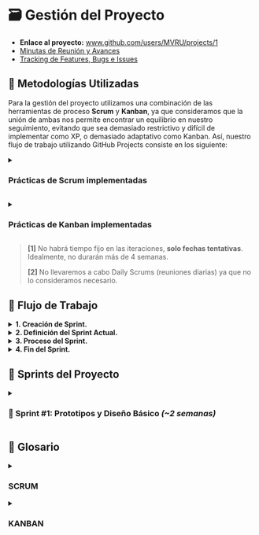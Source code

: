 # 🗃️ Gestión del Proyecto

- **Enlace al proyecto:** www.github.com/users/MVRU/projects/1
- [Minutas de Reunión y Avances](https://github.com/AlejoRetamal/TP-DdeS/blob/main/docs/gesti%C3%B3n%20del%20proyecto/minutas/README.md)
- [Tracking de Features, Bugs e Issues](https://github.com/AlejoRetamal/TP-DdeS/blob/main/docs/gesti%C3%B3n%20del%20proyecto/tracking/README.md)

## 🔰 Metodologías Utilizadas

Para la gestión del proyecto utilizamos una combinación de las herramientas de proceso **Scrum** y **Kanban**, ya que consideramos que la unión de ambas nos permite encontrar un equilibrio en nuestro seguimiento, evitando que sea demasiado restrictivo y difícil de implementar como XP, o demasiado adaptativo como Kanban. Así, nuestro flujo de trabajo utilizando GitHub Projects consiste en los siguiente:

<details>
 <summary><h3>Prácticas de Scrum implementadas</h3></summary>

  1. El flujo de trabajo se dividirá en diferentes iteraciones ("sprints" en terminología Scrum) que serán reflejadas en GitHub como "Milestones" o hitos. **<sup>[1]</sup>**

  2. Al final de cada sprint, se llevará a cabo una reunión virtual por Discord para revisar el trabajo realizado, si se está conforme con el mismo, se planea el siguiente sprint (una mezcla de **Sprint Review** y **Sprint Planning**). **<sup>[2]</sup>**

  3. Cuando se finaliza un sprint, se limpia el tablero y se iniciará un nuevo sprint.

  4. No se pueden añadir nuevas tareas/spikes en el Sprint Backlog en medio de una iteración.

  5. Se incorporó una tabla específica para pilas de producto (o Product Backlog) que se trata de una lista de elementos que se desea completar en futuros sprints. Es decir, no se trabajará en estos en la iteración actual.

  6. Si se desea incorporar un elemento del Product Backlog al sprint actual, se agregará en la columna Sprint Backlog, donde se recopilarían la lista de tareas/spikes pendientes a abordar durante el sprint actual.

  7. Cada elemento del Sprint Backlog tendrá una prioridad y un tamaño. Además, estará conformado por microtareas para obtener mayor claridad, distribuir la carga de trabajo de manera más equitativa y evitar la sensación de abrumación.</details>

<details>
 <summary><h3>Prácticas de Kanban implementadas</h3></summary>

  1. En el estado de **"En proceso"**, no podrán haber más de 2 tareas/spikes al mismo tiempo (_límite del WIP directa por estado_).

  2. No habrán roles prescritos (una práctica de Scrum).

  3. Los elementos del Sprint Backlog no tendrán un nombre o estructura predefinida, como en el caso de Scrum que suelen usarse Historias de Usuario (User Stories).

  4. Cada elemento del Sprint Backlog (task/spike) será incorporado en el Tablero Kanban como una tarjeta.</details>

> **[1]** No habrá tiempo fijo en las iteraciones, **solo fechas tentativas**. Idealmente, no durarán más de 4 semanas.
>
> **[2]** No llevaremos a cabo Daily Scrums (reuniones diarias) ya que no lo consideramos necesario.

## 💼 Flujo de Trabajo

<details>
 <summary><b>1. Creación de Sprint.</b></summary>
   
 - Para crear iteraciones/sprints utilizamos los "milestones" de Github.
      - Definimos el nombre, los objetivos y la duración tentativa del sprint.
      ![image](https://github.com/AlejoRetamal/TP-DdeS/assets/92191306/78c38758-5b8a-4a43-8f1b-cf6e2733ac61)</details>

<details>
 <summary><b>2. Definición del Sprint Actual.</b></summary>

 - Se definen las tareas/spikes que serán abordadas en el sprint.
   ![image](https://github.com/AlejoRetamal/TP-DdeS/assets/92191306/1d43a7cc-948f-44a2-920d-9da7a6b0b868)
   - Los elementos del sprint backlog (tareas/spikes) serán añadidos como "issues" de Github.
   - Cada elemento tendrá su prioridad, tamaño y actividades para completarla.
   ![image](https://github.com/AlejoRetamal/TP-DdeS/assets/92191306/c10e827d-26e6-4df9-bb22-9a98a96c4c56)
</details>

<details>
 <summary><b>3. Proceso del Sprint.</b></summary>
   
 - Cada tarea/spike posee un número previo a su nombre que indica el orden sugerido en el que debería realizarse.
      - Así, es probable que comencemos a trabajar en el primer elemento o los dos primeros elementos del sprint backlog.
         - El estado "En proceso" solo admite que se puedan trabajar como máximo en 2 tareas/spikes al mismo tiempo.
      - Un elemento se considerará terminado cuando se completen los checkbox en la descripción del "issue". En ese caso, la tarjeta será movida al estado "Revisar".
        ![image](https://github.com/AlejoRetamal/TP-DdeS/assets/92191306/e853afca-f57e-4ad9-ad5b-f473548ffc45)
    - El mismo proceso se repetirá hasta que todos los elementos se encuentren en la columna "Revisar".</details>

<details>
 <summary><b>4. Fin del Sprint.</b></summary>
   
 - Mediante una reunión virtual, se revisarán todas las tareas/spikes en las que se trabajó para encontrar posibles aspectos a mejorar y errores a solucionar.
      - Se determina si se puede dar fin al sprint actual o deben realizarse cambios/mejoras a alguno de los elementos del sprint backlog.
   - Si se pone fin al sprint, se planifica el siguiente, repitiendo todo el proceso anterior desde el punto 1.
   ![image](https://github.com/AlejoRetamal/TP-DdeS/assets/92191306/db3812ad-aa25-4c5e-9821-bd6568ea0594)
   - Los aspectos más importantes de la reunión serán documentados en el repositorio de Github en el directorio [docs/gestión del proyecto/minutas](https://github.com/AlejoRetamal/TP-DdeS/tree/main/docs/gesti%C3%B3n%20del%20proyecto/minutas).</details>

## 🎯 Sprints del Proyecto

<details>
 <summary><h3>💠 Sprint #1: Prototipos y Diseño Básico <i>(~2 semanas)</i></h3></summary>

- **Descripción:** Se elaborarán prototipos y se diseñará la estructura de navegación y los elementos de la página web. Se llevarán a cabo pruebas básicas para validar su funcionalidad y presentación en diferentes dispositivos y navegadores.

- **Objetivos:**

  - Elaborar diferentes prototipos hasta obtener uno que se ajuste a nuestras expectativas para la página web.
  - Realizar el diseño básico de la página web, incluyendo la estructura de navegación y la disposición de elementos.
  - Realizar pruebas básicas de funcionalidad y presentación para validar que la página web cumple con los requisitos iniciales y que se muestra correctamente en diferentes dispositivos y navegadores.
  - Asegurar que la configuración inicial esté lista para continuar con los siguientes sprints.

- **Sprint Backlog:**
  1. Elaborar prototipos.
  2. Diseñar la estructura de navegación.
  3. Desarrollo front-end del prototipo.
  4. Realizar pruebas básicas de funcionalidad y presentación.</details>

## 📖 Glosario

<details>
 <summary><h3>SCRUM</h3></summary>

- **Historias de usuario:** Descripciones breves de funcionalidades o requisitos desde la perspectiva del usuario o cliente.
- **Incremento:** Resultado final de un sprint que agrega valor al producto y es potencialmente entregable.
- **Product Backlog:** Lista priorizada de funcionalidades, requisitos y mejoras del producto, gestionada por el Product Owner.
- **Scrum diario:** Reunión corta y diaria en la que el equipo de desarrollo sincroniza actividades, identifica obstáculos y planifica el trabajo para el próximo día.
- **Spike:** Actividad de investigación y exploración que se realiza para obtener información adicional antes de abordar una tarea específica.
- **Sprint o iteración:** Intervalo de tiempo fijo durante el cual se desarrolla un incremento del producto.
- **Sprint Backlog:** Lista de elementos seleccionados del Product Backlog para trabajar durante el sprint actual.
- **Sprint Planning:** Reunión en la que el equipo de desarrollo selecciona las tareas a realizar durante el próximo sprint y planifica cómo llevarlas a cabo.
- **Sprint Review:** Reunión al finalizar el sprint, en la que el equipo de desarrollo muestra el trabajo completado y recibe retroalimentación de los stakeholders.
- **Task o tarea:** Unidad de trabajo específica y tangible que se debe realizar para completar un elemento del Sprint Backlog.</details>

<details>
 <summary><h3>KANBAN</h3></summary>

- **Columna:** Son las diferentes etapas o estados por los que pasa una tarjeta en el tablero Kanban. Por ejemplo, "Por hacer" (Sprint Backlog), "En progreso", "Revisar" y "Completado" son las columnas que utilizaremos.
- **Límite de trabajo en progreso (WIP):** Es el número máximo de tarjetas que se permiten en una columna específica. El WIP ayuda a controlar el flujo de trabajo y evitar la acumulación excesiva de trabajo en una etapa determinada.
- **Tablero Kanban:** Es la representación visual del flujo de trabajo, generalmente dividido en columnas que representan las diferentes etapas o estados de las tareas.
- **Tarjeta:** Es una unidad de trabajo que se visualiza en el tablero Kanban. Cada tarjeta representa una tarea o un elemento de trabajo y contiene información relevante, como descripción, fecha límite y responsable.</details>

